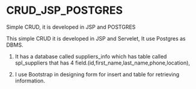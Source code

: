 # CRUD_JSP_POSTGRES
Simple CRUD, it is developed in JSP and POSTGRES

This simple CRUD it is developed in JSP and Servelet, It use 
Postgres as DBMS.

1. It has a database called suppliers_info
which has table called spl_suppliers 
that has 4 field.(id,first_name,last_name,phone,location),

2. I use Bootstrap in designing form for insert and table for retrieving information.




